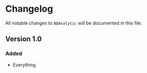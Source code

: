 # Changelog

All notable changes to `BQAnalytic` will be documented in this file.

## Version 1.0

### Added
- Everything
